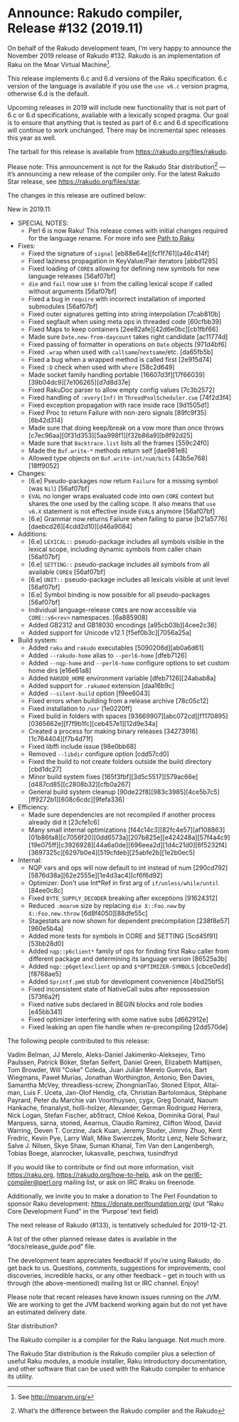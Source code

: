 # Announce: Rakudo compiler, Release #132 (2019.11)

On behalf of the Rakudo development team, I’m very happy to announce the
November 2019 release of Rakudo #132. Rakudo is an implementation of Raku on the
Moar Virtual Machine[^1].

This release implements 6.c and 6.d versions of the Raku specification. 6.c
version of the language is available if you use the `use v6.c` version pragma,
otherwise 6.d is the default.

Upcoming releases in 2019 will include new functionality that is not part of 6.c
or 6.d specifications, available with a lexically scoped pragma. Our goal is to
ensure that anything that is tested as part of 6.c and 6.d specifications will
continue to work unchanged. There may be incremental spec releases this year as
well.

The tarball for this release is available from
<https://rakudo.org/files/rakudo>.

Please note: This announcement is not for the Rakudo Star distribution[^2] —
it’s announcing a new release of the compiler only. For the latest Rakudo Star
release, see <https://rakudo.org/files/star>.

The changes in this release are outlined below:

New in 2019.11:

- SPECIAL NOTES:
  - Perl 6 is now Raku! This release comes with initial changes required for the
    language rename. For more info see
    [Path to Raku](https://github.com/perl6/problem-solving/blob/master/solutions/language/Path-to-Raku.md)
- Fixes:
  - Fixed the signature of `signal` [eb88e64e][fcf1f761][a46c414f]
  - Fixed laziness propagation in KeyValue/Pair iterators [abbd1285]
  - Fixed loading of `CORE`s allowing for defining new symbols for new language
    releases [56af07bf]
  - `die` and `fail` now use `$!` from the calling lexical scope if called
    without arguments [56af07bf]
  - Fixed a bug in `require` with incorrect installation of imported submodules
    [56af07bf]
  - Fixed outer signatures getting into string interpolation [7cab810b]
  - Fixed segfault when using meta ops in threaded code [60cfbb39]
  - Fixed Maps to keep containers [2ee82afe][42d6e0bc][cb1fbf66]
  - Made sure `Date.new-from-daycount` takes right candidate [ac11774d]
  - Fixed passing of formatter in operations on `Date` objects [971d4bf6]
  - Fixed `.wrap` when used with `callsame`/`nextsame`/etc. [da65fb5b]
  - Fixed a bug when a wrapped method is called first [2e915d74]
  - Fixed `:D` check when used with `where` [58c2d649]
  - Made socket family handling portable [16607d3f][17f66039]
    [39b04dc9][7e106265][d7d8d37e]
  - Fixed RakuDoc parser to allow empty config values [7c3b2572]
  - Fixed handling of `:every(Inf)` in `ThreadPoolScheduler.cue` [74f2d3f4]
  - Fixed exception propagation with race inside race [9d1505d1]
  - Fixed Proc to return Failure with non-zero signals [89fc9f35][6b42d314]
  - Made sure that doing keep/break on a vow more than once throws
    [c7ec96aa][0f31d353][5aa998f1][f32b86a9][b8f92d25]
  - Made sure that `Backtrace.list` lists all the frames [559c24f0]
  - Made the `Buf.write-*` methods return self [dae981e8]
  - Allowed type objects on `Buf.write-int/num/bits` [43b5e768][18ff9052]
- Changes:
  - [6.e] Pseudo-packages now return `Failure` for a missing symbol (was `Nil`)
    [56af07bf]
  - `EVAL` no longer wraps evaluated code into own `CORE` context but shares the
    one used by the calling scope. It also means that `use v6.X` statement is
    not effective inside `EVAL`s anymore [56af07bf]
  - [6.e] Grammar now returns Failure when failing to parse
    [b21a5776][daebcd26][4cdd2d10][d46a9084]
- Additions:
  - [6.e] `LEXICAL::` pseudo-package includes all symbols visible in the lexical
    scope, including dynamic symbols from caller chain [56af07bf]
  - [6.e] `SETTING::` pseudo-package includes all symbols from all available
    `CORE`s [56af07bf]
  - [6.e] `UNIT::` pseudo-package includes all lexicals visible at unit level
    [56af07bf]
  - [6.e] Symbol binding is now possible for all pseudo-packages [56af07bf]
  - Individual language-release `CORE`s are now accessible via `CORE::v6<rev>`
    namespaces. [6a885908]
  - Added GB2312 and GB18030 encodings [a95cb03b][4cee2c36]
  - Added support for Unicode v12.1 [f5ef0b3c][7056a25a]
- Build system:
  - Added `raku` and `rakudo` executables [5090206d][ab0a6d61]
  - Added `--rakudo-home` alias to `--perl6-home` [dfeb7126]
  - Added `--nqp-home` and `--perl6-home` configure options to set custom home
    dirs [e16e61a8]
  - Added `RAKUDO_HOME` environment variable [dfeb7126][24abab8a]
  - Added support for `.rakumod` extension [daa16b9c]
  - Added `--silent-build` option [f9ee6043]
  - Fixed errors when building from a release archive [78c05c12]
  - Fixed installation to `/usr` [1e0220ff]
  - Fixed build in folders with spaces
    [93669907][abc072cd][f1170895][0365662e][f7f9b1fc][ceb457e1][12d9e34a]
  - Created a process for making binary releases [34273916][1c764404][f7b4d71f]
  - Fixed libffi include issue [98e0bb68]
  - Removed `--libdir` configure option [cdd57cd0]
  - Fixed the build to not create folders outside the build directory [cbd1dc27]
  - Minor build system fixes
    [165f3fbf][3d5c5517][579ac66e][d487cd85][c2808b32][cfb0a267]
  - General build system cleanup
    [90de22f8][983c3985][4ce5b7c5][ff9272b1][608c6cdc][9fefa336]
- Efficiency:
  - Made sure dependencies are not recompiled if another process already did it
    [23cfe1c6]
  - Many small internal optimizations
    [f44c14c3][82fc4e57][af108863][01b86fa8][c7056f20][0dd6573a][207b825e][e424248a][57f4a4c9][19e075ff][c3926928][44a6a0de][696eea2d][1d4c21d0][6f5232f4][3697325c][6297b0e4][519cfdeb][25abfe2b][1e2b0ec5]
- Internal:
  - NQP vars and ops will now default to int instead of num
    [290cd792][5876d38a][62e2555e][1e4d3ac4][cf6f6d92]
  - Optimizer: Don't use Int\*Ref in first arg of `if/unless/while/until`
    [84ee0c8c]
  - Fixed `BYTE_SUPPLY_DECODER` breaking after exceptions [91624312]
  - Reduced `.moarvm` size by replacing `die X::Foo.new` by `X::Foo.new.throw`
    [6d8f4050][88dfe55c]
  - Stagestats are now shown for dependent precompilation [238f8e57][960e5b4a]
  - Added more tests for symbols in CORE and SETTING [5cd45f91][53bb28d0]
  - Added `nqp::p6client*` family of ops for finding first Raku caller from
    different package and determining its language version [86525a3b]
  - Added `nqp::p6getlexclient` op and `$*OPTIMIZER-SYMBOLS`
    [cbce0edd][f8768ae5]
  - Added `Sprintf.pm6` stub for development convenience [4bd25bf5]
  - Fixed inconsistent state of NativeCall subs after repossession [573f6a2f]
  - Fixed native subs declared in BEGIN blocks and role bodies [e45bb341]
  - Fixed optimizer interfering with some native subs [d662912e]
  - Fixed leaking an open file handle when re-precompiling [2dd570de]

The following people contributed to this release:

Vadim Belman, JJ Merelo, Aleks-Daniel Jakimenko-Aleksejev, Timo Paulssen,
Patrick Böker, Stefan Seifert, Daniel Green, Elizabeth Mattijsen, Tom Browder,
Will "Coke" Coleda, Juan Julián Merelo Guervós, Bart Wiegmans, Paweł Murias,
Jonathan Worthington, Antonio, Ben Davies, Samantha McVey, threadless-screw,
ZhongnianTao, Stoned Elipot, Altai-man, Luis F. Uceta, Jan-Olof Hendig, cfa,
Christian Bartolomäus, Stéphane Payrard, Peter du Marchie van Voorthuysen, cygx,
Greg Donald, Naoum Hankache, finanalyst, holli-holzer, Alexander, German
Rodriguez Herrera, Nick Logan, Stefan Fischer, ab5tract, Chloé Kekoa, Dominika
Góral, Paul Marquess, sarna, stoned, Aearnus, Claudio Ramirez, Clifton Wood,
David Warring, Deven T. Corzine, Jack Kuan, Jeremy Studer, Jimmy Zhuo, Kent
Fredric, Kevin Pye, Larry Wall, Mike Swierczek, Moritz Lenz, Nele Schwarz, Salve
J. Nilsen, Skye Shaw, Suman Khanal, Tim Van den Langenbergh, Tobias Boege,
alanrocker, lukasvalle, peschwa, tusindfryd

If you would like to contribute or find out more information, visit
<https://raku.org>, <https://rakudo.org/how-to-help>, ask on the
<perl6-compiler@perl.org> mailing list, or ask on IRC #raku on freenode.

Additionally, we invite you to make a donation to The Perl Foundation to sponsor
Raku development: <https://donate.perlfoundation.org/> (put “Raku Core
Development Fund” in the ‘Purpose’ text field)

The next release of Rakudo (#133), is tentatively scheduled for 2019-12-21.

A list of the other planned release dates is available in the
“docs/release_guide.pod” file.

The development team appreciates feedback! If you’re using Rakudo, do get back
to us. Questions, comments, suggestions for improvements, cool discoveries,
incredible hacks, or any other feedback – get in touch with us through (the
above-mentioned) mailing list or IRC channel. Enjoy!

Please note that recent releases have known issues running on the JVM. We are
working to get the JVM backend working again but do not yet have an estimated
delivery date.

[^1]: See <http://moarvm.org/>
[^2]: What’s the difference between the Rakudo compiler and the Rakudo

Star distribution?

The Rakudo compiler is a compiler for the Raku language. Not much more.

The Rakudo Star distribution is the Rakudo compiler plus a selection of useful
Raku modules, a module installer, Raku introductory documentation, and other
software that can be used with the Rakudo compiler to enhance its utility.
